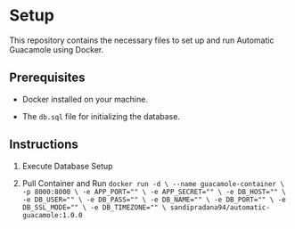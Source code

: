 # Setup

  

This repository contains the necessary files to set up and run Automatic Guacamole using Docker.

  

## Prerequisites

  

- Docker installed on your machine.

- The `db.sql` file for initializing the database.

  

## Instructions



1. Execute Database Setup

2. Pull Container and Run
`docker run -d \
--name guacamole-container \
-p 8000:8000 \
-e APP_PORT="" \
-e APP_SECRET="" \
-e DB_HOST="" \
-e DB_USER="" \
-e DB_PASS="" \
-e DB_NAME="" \
-e DB_PORT="" \
-e DB_SSL_MODE="" \
-e DB_TIMEZONE="" \
sandipradana94/automatic-guacamole:1.0.0`
